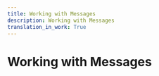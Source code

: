 ```yaml
---
title: Working with Messages
description: Working with Messages
translation_in_work: True
---
```


# Working with Messages